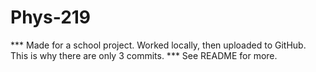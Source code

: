 # Phys-219
*** Made for a school project. Worked locally, then uploaded to GitHub. This is why there are only 3 commits. *** See README for more.
